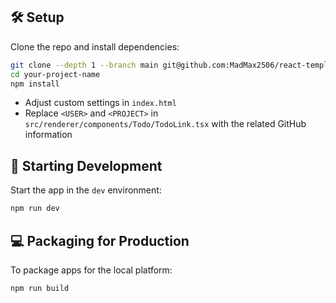 ## :hammer_and_wrench: Setup

Clone the repo and install dependencies:

```bash
git clone --depth 1 --branch main git@github.com:MadMax2506/react-template.git your-project-name
cd your-project-name
npm install
```

* Adjust custom settings in `index.html`
* Replace `<USER>` and `<PROJECT>` in `src/renderer/components/Todo/TodoLink.tsx` with the related GitHub information

## :nut_and_bolt: Starting Development

Start the app in the `dev` environment:

```bash
npm run dev
```

## :computer: Packaging for Production

To package apps for the local platform:

```bash
npm run build
```
